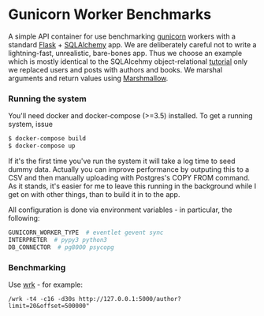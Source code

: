 # Gunicorn Worker Benchmarks

A simple API container for use benchmarking [gunicorn](https://gunicorn.org/) workers with a standard [Flask](http://flask.pocoo.org/) + [SQLAlchemy](https://www.sqlalchemy.org/) app. We are deliberately careful not to write a lightning-fast, unrealistic, bare-bones app. Thus we choose an example which is mostly identical to the SQLAlcehmy object-relational [tutorial](https://docs.sqlalchemy.org/en/latest/orm/tutorial.html) only we replaced users and posts with authors and books. We marshal arguments and return values using [Marshmallow](https://marshmallow.readthedocs.io/en/3.0/).

### Running the system

You'll need docker and docker-compose (>=3.5) installed. To get a running system, issue
```bash
$ docker-compose build
$ docker-compose up
```

If it's the first time you've run the system it will take a log time to seed dummy data.
Actually you can improve performance by outputing this to a CSV and then manually uploading with Postgres's COPY FROM command. As it stands, it's easier for me to leave this running in the background while I get on with other things, than to build it in to the app.

All configuration is done via environment variables - in particular, the following:
```bash
GUNICORN_WORKER_TYPE  # eventlet gevent sync
INTERPRETER  # pypy3 python3
DB_CONNECTOR  # pg8000 psycopg
```

### Benchmarking

Use [wrk](https://github.com/wg/wrk) - for example:
```
/wrk -t4 -c16 -d30s http://127.0.0.1:5000/author?limit=20&offset=500000"
```
